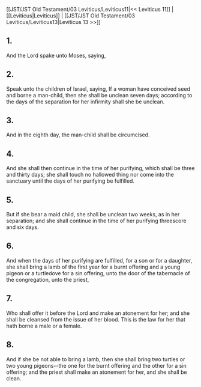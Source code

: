 [[JST/JST Old Testament/03 Leviticus/Leviticus11|<< Leviticus 11]] | [[Leviticus|Leviticus]] | [[JST/JST Old Testament/03 Leviticus/Leviticus13|Leviticus 13 >>]]
## 1.
And the Lord spake unto Moses, saying,
## 2.
Speak unto the children of Israel, saying, If a woman have conceived seed and borne a man-child, then she shall be unclean seven days; according to the days of the separation for her infirmity shall she be unclean.
## 3.
And in the eighth day, the man-child shall be circumcised.
## 4.
And she shall then continue in the time of her purifying, which shall be three and thirty days; she shall touch no hallowed thing nor come into the sanctuary until the days of her purifying be fulfilled.
## 5.
But if she bear a maid child, she shall be unclean two weeks, as in her separation; and she shall continue in the time of her purifying threescore and six days.
## 6.
And when the days of her purifying are fulfilled, for a son or for a daughter, she shall bring a lamb of the first year for a burnt offering and a young pigeon or a turtledove for a sin offering, unto the door of the tabernacle of the congregation, unto the priest,
## 7.
Who shall offer it before the Lord and make an atonement for her; and she shall be cleansed from the issue of her blood. This is the law for her that hath borne a male or a female.
## 8.
And if she be not able to bring a lamb, then she shall bring two turtles or two young pigeons\--the one for the burnt offering and the other for a sin offering; and the priest shall make an atonement for her, and she shall be clean.

